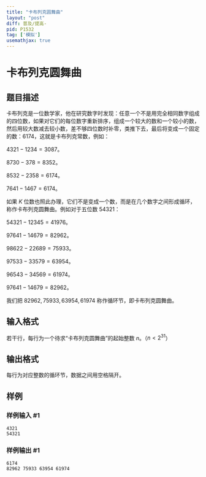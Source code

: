 ```yaml
---
title: "卡布列克圆舞曲"
layout: "post"
diff: 普及/提高-
pid: P1532
tag: ['模拟']
usemathjax: true
---
```


# 卡布列克圆舞曲
## 题目描述

卡布列克是一位数学家，他在研究数字时发现：任意一个不是用完全相同数字组成的四位数，如果对它们的每位数字重新排序，组成一个较大的数和一个较小的数，然后用较大数减去较小数，差不够四位数时补零，类推下去，最后将变成一个固定的数：$6174$，这就是卡布列克常数，例如：

$4321-1234=3087$。

$8730-378=8352$。

$8532-2358=6174$。

$7641-1467=6174$。

如果 $K$ 位数也照此办理，它们不是变成一个数，而是在几个数字之间形成循环，称作卡布列克圆舞曲。例如对于五位数 $54321$：

$54321-12345=41976$。

$97641-14679=82962$。

$98622-22689=75933$。

$97533-33579=63954$。

$96543-34569=61974$。

$97641-14679=82962$。

我们把 $82962,75933,63954,61974$ 称作循环节，即卡布列克圆舞曲。
## 输入格式

若干行，每行为一个待求“卡布列克圆舞曲”的起始整数 $n$。（$n<2^{31}$）

## 输出格式

每行为对应整数的循环节，数据之间用空格隔开。

## 样例

### 样例输入 #1
```
4321
54321

```
### 样例输出 #1
```
6174
82962 75933 63954 61974

```

